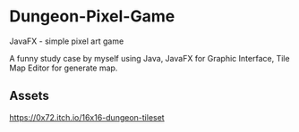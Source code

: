 # Dungeon-Pixel-Game
JavaFX - simple pixel art game

A funny study case by myself using Java, JavaFX for Graphic Interface, Tile Map Editor for generate map.

## Assets
https://0x72.itch.io/16x16-dungeon-tileset
